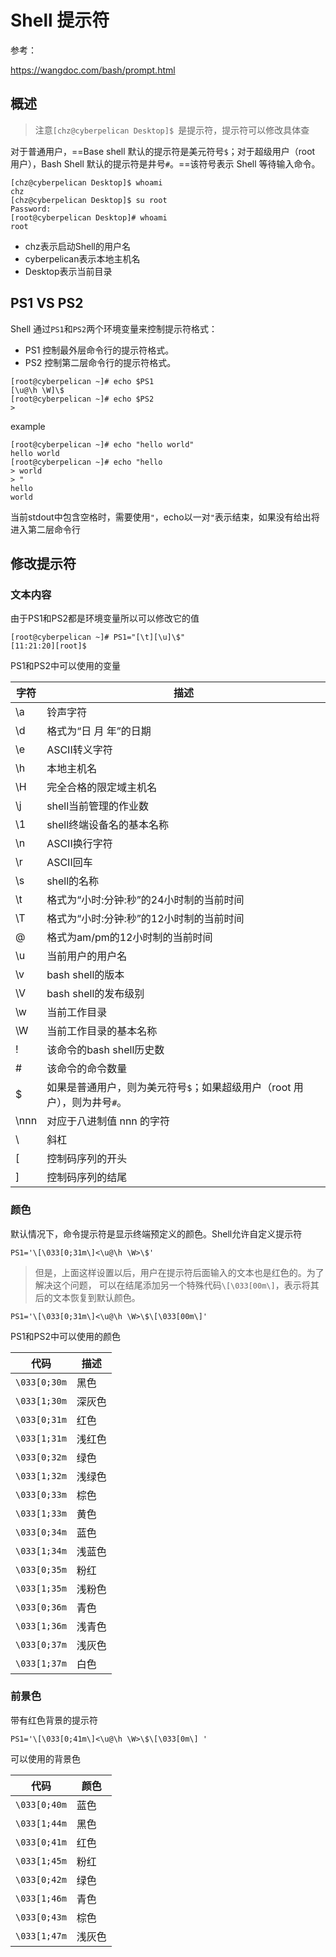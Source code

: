 # Shell 提示符

参考：

https://wangdoc.com/bash/prompt.html

## 概述

> 注意`[chz@cyberpelican Desktop]$ `是提示符，提示符可以修改具体查

对于普通用户，==Base shell 默认的提示符是美元符号`$`；对于超级用户（root 用户），Bash Shell 默认的提示符是井号`#`。==该符号表示 Shell 等待输入命令。

```
[chz@cyberpelican Desktop]$ whoami
chz
[chz@cyberpelican Desktop]$ su root
Password: 
[root@cyberpelican Desktop]# whoami
root
```

- chz表示启动Shell的用户名
- cyberpelican表示本地主机名
- Desktop表示当前目录

## PS1 VS PS2

Shell 通过`PS1`和`PS2`两个环境变量来控制提示符格式：

- PS1 控制最外层命令行的提示符格式。
- PS2 控制第二层命令行的提示符格式。

```
[root@cyberpelican ~]# echo $PS1
[\u@\h \W]\$
[root@cyberpelican ~]# echo $PS2
>
```

example

```
[root@cyberpelican ~]# echo "hello world"
hello world
[root@cyberpelican ~]# echo "hello
> world
> "
hello
world
```

当前stdout中包含空格时，需要使用`"`，echo以一对`"`表示结束，如果没有给出将进入第二层命令行

## 修改提示符

### 文本内容

由于PS1和PS2都是环境变量所以可以修改它的值

```
[root@cyberpelican ~]# PS1="[\t][\u]\$"
[11:21:20][root]$
```

PS1和PS2中可以使用的变量

| 字符 | 描述                                                         |
| ---- | ------------------------------------------------------------ |
| \a   | 铃声字符                                                     |
| \d   | 格式为“日 月 年”的日期                                       |
| \e   | ASCII转义字符                                                |
| \h   | 本地主机名                                                   |
| \H   | 完全合格的限定域主机名                                       |
| \j   | shell当前管理的作业数                                        |
| \1   | shell终端设备名的基本名称                                    |
| \n   | ASCII换行字符                                                |
| \r   | ASCII回车                                                    |
| \s   | shell的名称                                                  |
| \t   | 格式为“小时:分钟:秒”的24小时制的当前时间                     |
| \T   | 格式为“小时:分钟:秒”的12小时制的当前时间                     |
| \@   | 格式为am/pm的12小时制的当前时间                              |
| \u   | 当前用户的用户名                                             |
| \v   | bash shell的版本                                             |
| \V   | bash shell的发布级别                                         |
| \w   | 当前工作目录                                                 |
| \W   | 当前工作目录的基本名称                                       |
| \!   | 该命令的bash shell历史数                                     |
| \#   | 该命令的命令数量                                             |
| \$   | 如果是普通用户，则为美元符号`$`；如果超级用户（root 用户），则为井号`#`。 |
| \nnn | 对应于八进制值 nnn 的字符                                    |
| \\   | 斜杠                                                         |
| \[   | 控制码序列的开头                                             |
| \]   | 控制码序列的结尾                                             |

### 颜色

默认情况下，命令提示符是显示终端预定义的颜色。Shell允许自定义提示符

```
PS1='\[\033[0;31m\]<\u@\h \W>\$'
```

> 但是，上面这样设置以后，用户在提示符后面输入的文本也是红色的。为了解决这个问题， 可以在结尾添加另一个特殊代码`\[\033[00m\]`，表示将其后的文本恢复到默认颜色。

```
PS1='\[\033[0;31m\]<\u@\h \W>\$\[\033[00m\]'
```

PS1和PS2中可以使用的颜色

| 代码         | 描述   |
| ------------ | ------ |
| `\033[0;30m` | 黑色   |
| `\033[1;30m` | 深灰色 |
| `\033[0;31m` | 红色   |
| `\033[1;31m` | 浅红色 |
| `\033[0;32m` | 绿色   |
| `\033[1;32m` | 浅绿色 |
| `\033[0;33m` | 棕色   |
| `\033[1;33m` | 黄色   |
| `\033[0;34m` | 蓝色   |
| `\033[1;34m` | 浅蓝色 |
| `\033[0;35m` | 粉红   |
| `\033[1;35m` | 浅粉色 |
| `\033[0;36m` | 青色   |
| `\033[1;36m` | 浅青色 |
| `\033[0;37m` | 浅灰色 |
| `\033[1;37m` | 白色   |

### 前景色

带有红色背景的提示符

```
PS1='\[\033[0;41m\]<\u@\h \W>\$\[\033[0m\] '
```

可以使用的背景色

| 代码         | 颜色   |
| ------------ | ------ |
| `\033[0;40m` | 蓝色   |
| `\033[1;44m` | 黑色   |
| `\033[0;41m` | 红色   |
| `\033[1;45m` | 粉红   |
| `\033[0;42m` | 绿色   |
| `\033[1;46m` | 青色   |
| `\033[0;43m` | 棕色   |
| `\033[1;47m` | 浅灰色 |
